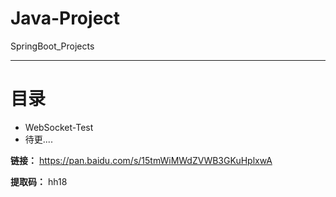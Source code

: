# Java-Project
SpringBoot_Projects

---
# 目录
- WebSocket-Test
- 待更....




**链接：** https://pan.baidu.com/s/15tmWiMWdZVWB3GKuHplxwA 

**提取码：** hh18 
